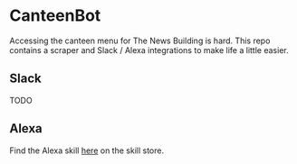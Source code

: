 # CanteenBot

Accessing the canteen menu for The News Building is hard. This repo contains a scraper and Slack / Alexa integrations to make life a little easier.

## Slack

TODO

## Alexa

Find the Alexa skill [here](http://alexa.amazon.co.uk/spa/index.html?#skills/dp/B01M4IGA2S) on the skill store.

